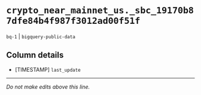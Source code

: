 # `crypto_near_mainnet_us._sbc_19170b87dfe84b4f987f3012ad00f51f`
`bq-1` | `bigquery-public-data`

## Column details
* [TIMESTAMP] `last_update`

-------------------------------------------------------------------------------
*Do not make edits above this line.*
